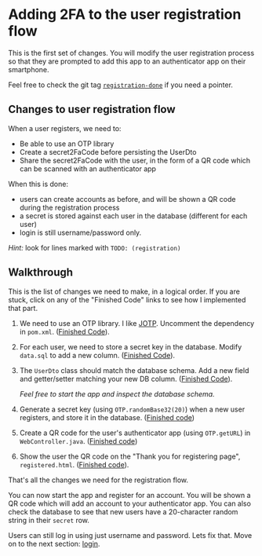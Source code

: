 # Adding 2FA to the user registration flow

This is the first set of changes. You will modify the user registration process so that they are prompted to add this app to an authenticator app on their smartphone.

Feel free to check the git tag [`registration-done`](https://github.com/mjg123/Spring-Boot-2FA/tree/registration-done) if you need a pointer.
  
## Changes to user registration flow

When a user registers, we need to:
  - Be able to use an OTP library
  - Create a secret2FaCode before persisting the UserDto
  - Share the secret2FaCode with the user, in the form of a QR code which can be scanned with an authenticator app

When this is done:
  - users can create accounts as before, and will be shown a QR code during the registration process
  - a secret is stored against each user in the database (different for each user)
  - login is still username/password only.

_Hint:_ look for lines marked with `TODO: (registration)`

## Walkthrough

This is the list of changes we need to make, in a logical order. If you are stuck, click on any of the "Finished Code" links to see how I implemented that part.

1. We need to use an OTP library. I like [JOTP](https://github.com/amdelamar/jotp). Uncomment the dependency in `pom.xml`. ([Finished Code](https://github.com/mjg123/Spring-Boot-2FA/blob/registration-done/pom.xml#L52-L57)).
1. For each user, we need to store a secret key in the database. Modify `data.sql` to add a new column. ([Finished Code](https://github.com/mjg123/Spring-Boot-2FA/blob/registration-done/src/main/resources/data.sql#L7-L12)).
1. The `UserDto` class should match the database schema. Add a new field and getter/setter matching your new DB column. ([Finished Code](https://github.com/mjg123/Spring-Boot-2FA/blob/registration-done/src/main/java/lol/gilliard/springboot2fa/UserDto.java#L25-L28)).

    _Feel free to start the app and inspect the database schema._

1. Generate a secret key (using `OTP.randomBase32(20)`) when a new user registers, and store it in the database. ([Finished code](https://github.com/mjg123/Spring-Boot-2FA/blob/registration-done/src/main/java/lol/gilliard/springboot2fa/UserService.java#L30-L31))
1. Create a QR code for the user's authenticator app (using `OTP.getURL`) in `WebController.java`. ([Finished code](https://github.com/mjg123/Spring-Boot-2FA/blob/registration-done/src/main/java/lol/gilliard/springboot2fa/WebController.java#L79-L87))
1. Show the user the QR code on the "Thank you for registering page", `registered.html`. ([Finished code](https://github.com/mjg123/Spring-Boot-2FA/blob/registration-done/src/main/resources/templates/registered.html#L20-L26)).

That's all the changes we need for the registration flow.

You can now start the app and register for an account. You will be shown a QR code which will add an account to your authenticator app. You can also check the database to see that new users have a 20-character random string in their `secret` row.

Users can still log in using just username and password. Lets fix that. Move on to the next section: [login](login.md).